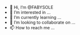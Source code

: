- 👋 Hi, I’m @FABYSOLE
- 👀 I’m interested in ...
- 🌱 I’m currently learning ...
- 💞️ I’m looking to collaborate on ...
- 📫 How to reach me ...

<!---
FABYSOLE/FABYSOLE is a ✨ special ✨ repository because its `README.md` (this file) appears on your GitHub profile.
You can click the Preview link to take a look at your changes.
--->
